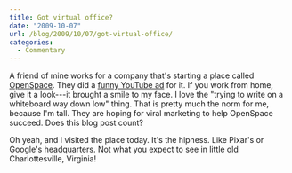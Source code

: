 ```yaml
---
title: Got virtual office?
date: "2009-10-07"
url: /blog/2009/10/07/got-virtual-office/
categories:
  - Commentary
---
```

A friend of mine works for a company that's starting a place called [OpenSpace](http://getopenspace.com/). They did a [funny YouTube ad](http://www.youtube.com/watch?v=SyxvXBA0EHY) for it. If you work from home, give it a look---it brought a smile to my face. I love the "trying to write on a whiteboard way down low" thing. That is pretty much the norm for me, because I'm tall. They are hoping for viral marketing to help OpenSpace succeed. Does this blog post count?

Oh yeah, and I visited the place today. It's the hipness. Like Pixar's or Google's headquarters. Not what you expect to see in little old Charlottesville, Virginia!


